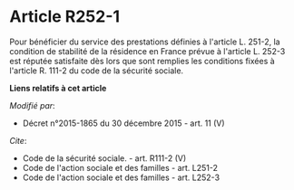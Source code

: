 # Article R252-1

Pour bénéficier du service des prestations définies à l'article L. 251-2, la condition de stabilité de la résidence en France
prévue à l'article L. 252-3 est réputée satisfaite dès lors que sont remplies les conditions fixées à l'article R. 111-2 du
code de la sécurité sociale.

**Liens relatifs à cet article**

_Modifié par_:

  - Décret n°2015-1865 du 30 décembre 2015 - art. 11 (V)

_Cite_:

  - Code de la sécurité sociale. - art. R111-2 (V)
  - Code de l'action sociale et des familles - art. L251-2
  - Code de l'action sociale et des familles - art. L252-3
